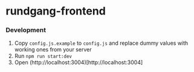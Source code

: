 # rundgang-frontend

### Development

1. Copy `config.js.example` to `config.js` and replace dummy values with working ones from your server
2. Run `npm run start:dev`
3. Open (http://localhost:3004)[http://localhost:3004]